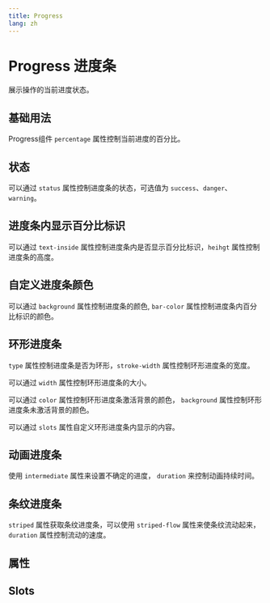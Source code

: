 ```yaml
---
title: Progress
lang: zh
---
```


<script setup lang="ts">
  import props from "../../../example/progress/description/zh-props.ts";
  import slots from "../../../example/progress/description/zh-slots.ts";
</script>


# Progress 进度条

展示操作的当前进度状态。


## 基础用法

Progress组件 ```percentage``` 属性控制当前进度的百分比。

<demo src="../../../example/progress/base.vue"></demo>


## 状态

可以通过 ```status``` 属性控制进度条的状态，可选值为 ```success```、```danger```、```warning```。

<demo src="../../../example/progress/status.vue"></demo>

## 进度条内显示百分比标识

可以通过 ```text-inside``` 属性控制进度条内是否显示百分比标识，```heihgt``` 属性控制进度条的高度。
<demo src="../../../example/progress/inner.vue"></demo>


## 自定义进度条颜色

可以通过 ```background``` 属性控制进度条的颜色, ```bar-color``` 属性控制进度条内百分比标识的颜色。 
<demo src="../../../example/progress/color.vue"></demo>

## 环形进度条

```type``` 属性控制进度条是否为环形，```stroke-width``` 属性控制环形进度条的宽度。
<demo src="../../../example/progress/circle.vue"></demo>

可以通过 ```width``` 属性控制环形进度条的大小。
<demo src="../../../example/progress/circle-width.vue"></demo>

可以通过 ```color``` 属性控制环形进度条激活背景的颜色， ```background``` 属性控制环形进度条未激活背景的颜色。
<demo src="../../../example/progress/circle-bg.vue"></demo>

可以通过 ```slots``` 属性自定义环形进度条内显示的内容。
<demo src="../../../example/progress/slots.vue"></demo>

## 动画进度条

使用 ```intermediate``` 属性来设置不确定的进度， ```duration``` 来控制动画持续时间。

<demo src="../../../example/progress/intermediate.vue"></demo>


## 条纹进度条

```striped``` 属性获取条纹进度条，可以使用 ```striped-flow``` 属性来使条纹流动起来，```duration``` 属性控制流动的速度。

<demo src="../../../example/progress/striped.vue"></demo>


 ## 属性

<table-block type="propsZh" :data="props"></table-block>


## Slots

<table-block type="slotsZh" :data="slots"></table-block>
